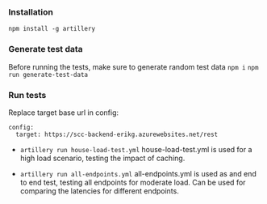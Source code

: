 ### Installation
`npm install -g artillery`

### Generate test data
Before running the tests, make sure to generate random test data
`npm i`
`npm run generate-test-data`

### Run tests
Replace target base url in config:
```
config:
  target: https://scc-backend-erikg.azurewebsites.net/rest
```

- `artillery run house-load-test.yml`
house-load-test.yml is used for a high load scenario, testing the impact of caching.

- `artillery run all-endpoints.yml`
all-endpoints.yml is used as and end to end test, testing all endpoints for moderate load.
Can be used for comparing the latencies for different endpoints.
